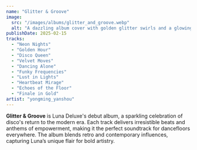 ```yaml
---
name: "Glitter & Groove"
image:
  src: "/images/albums/glitter_and_groove.webp"
  alt: "A dazzling album cover with golden glitter swirls and a glowing disco ball at the center, radiating light and energy."
publishDate: 2025-02-15
tracks:
  - "Neon Nights"
  - "Golden Hour"
  - "Disco Queen"
  - "Velvet Moves"
  - "Dancing Alone"
  - "Funky Frequencies"
  - "Lust in Lights"
  - "Heartbeat Mirage"
  - "Echoes of the Floor"
  - "Finale in Gold"
artist: "yongming_yanshou"
---
```


**Glitter & Groove** is Luna Deluxe's debut album, a sparkling celebration of disco's return to the modern era. Each track delivers irresistible beats and anthems of empowerment, making it the perfect soundtrack for dancefloors everywhere. The album blends retro and contemporary influences, capturing Luna’s unique flair for bold artistry.
